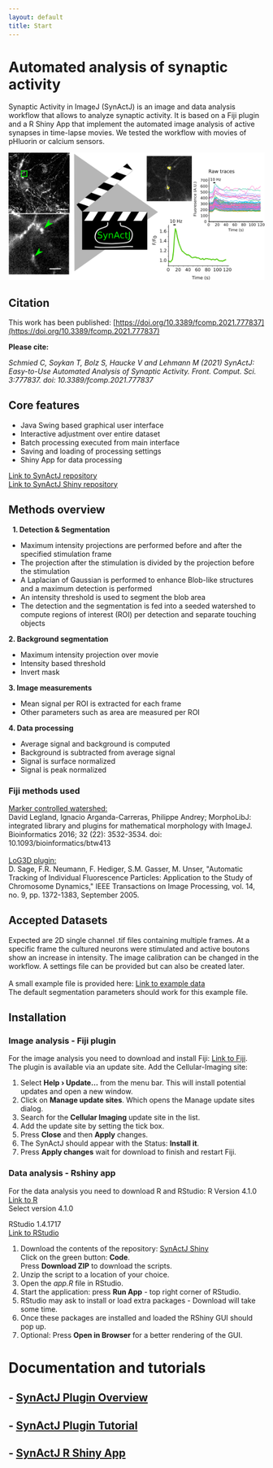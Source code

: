 ```yaml
---
layout: default
title: Start
---
```

# Automated analysis of synaptic activity

Synaptic Activity in ImageJ (SynActJ) is an image and data analysis workflow that allows to analyze synaptic activity. It is based on a Fiji plugin and a R Shiny App that implement the automated image analysis of active synapses in time-lapse movies. We tested the workflow with movies of pHluorin or calcium sensors.

<img src="images/main/teaser.png" alt="teaser" class="inline"/>

## Citation

This work has been published: [https://doi.org/10.3389/fcomp.2021.777837](https://doi.org/10.3389/fcomp.2021.777837)

**Please cite:**

*Schmied C, Soykan T, Bolz S, Haucke V and Lehmann M (2021) SynActJ: Easy-to-Use Automated Analysis of Synaptic Activity. Front. Comput. Sci. 3:777837. doi: 10.3389/fcomp.2021.777837*


## Core features

- Java Swing based graphical user interface
- Interactive adjustment over entire dataset
- Batch processing executed from main interface
- Saving and loading of processing settings
- Shiny App for data processing

[Link to SynActJ repository](https://github.com/schmiedc/SynActJ)<br>
[Link to SynActJ Shiny repository](https://github.com/schmiedc/SynActJ_Shiny)

## Methods overview
 
**1. Detection & Segmentation**
- Maximum intensity projections are performed before and after the specified stimulation frame
- The projection after the stimulation is divided by the projection before the stimulation
- A Laplacian of Gaussian is performed to enhance Blob-like structures and a maximum detection is performed
- An intensity threshold is used to segment the blob area
- The detection and the segmentation is fed into a seeded watershed to compute regions of interest (ROI) per detection and separate touching objects

**2. Background segmentation**
- Maximum intensity projection over movie
- Intensity based threshold
- Invert mask

**3. Image measurements**
- Mean signal per ROI is extracted for each frame
- Other parameters such as area are measured per ROI

**4. Data processing**
- Average signal and background is computed
- Background is subtracted from average signal
- Signal is surface normalized
- Signal is peak normalized

### Fiji methods used

[Marker controlled watershed:](http://fiji.sc/Marker-controlled_Watershed)<br>
David Legland, Ignacio Arganda-Carreras, Philippe Andrey; MorphoLibJ: integrated library and plugins for mathematical morphology with ImageJ. Bioinformatics 2016; 32 (22): 3532-3534. doi: 10.1093/bioinformatics/btw413
<br>
<br>
[LoG3D plugin:](http://bigwww.epfl.ch/sage/soft/LoG3D/)<br>
D. Sage, F.R. Neumann, F. Hediger, S.M. Gasser, M. Unser, "Automatic Tracking of Individual Fluorescence Particles: Application to the Study of Chromosome Dynamics," IEEE Transactions on Image Processing, vol. 14, no. 9, pp. 1372-1383, September 2005.

## Accepted Datasets

Expected are 2D single channel .tif files containing multiple frames. At a specific frame the cultured neurons were stimulated and active boutons show an increase in intensity. The image calibration can be changed in the workflow. A settings file can be provided but can also be created later.
<br>
<br>
A small example file is provided here: [Link to example data](https://github.com/schmiedc/pHluorinJ/blob/master/testInput/testMovie.tif)
<br>
The default segmentation parameters should work for this example file.

## Installation

### Image analysis - Fiji plugin

For the image analysis you need to download and install Fiji: [Link to Fiji](https://fiji.sc/).<br/>
The plugin is available via an update site. Add the Cellular-Imaging site:

1. Select **Help › Update…** from the menu bar. This will install potential updates and open a new window.
2. Click on **Manage update sites**. Which opens the Manage update sites dialog.
3. Search for the **Cellular Imaging** update site in the list.
4. Add the update site by setting the tick box.
5. Press **Close** and then **Apply** changes.
6. The SynActJ should appear with the Status: **Install it**.
7. Press **Apply changes** wait for download to finish and restart Fiji.

### Data analysis - Rshiny app

For the data analysis you need to download R and RStudio:
R Version 4.1.0<br/>
[Link to R](https://cran.r-project.org/bin/windows/base/)<br/>
Select version 4.1.0

RStudio 1.4.1717<br/>
[Link to RStudio](https://www.rstudio.com/products/rstudio/download/)

1. Download the contents of the repository:
  [SynActJ Shiny](https://github.com/schmiedc/SynActJ_Shiny)<br>
  Click on the green button: **Code**.<br>
  Press **Download ZIP** to download the scripts.
2. Unzip the script to a location of your choice.
3. Open the *app.R* file in RStudio.
4. Start the application:  press **Run App** -  top right corner of RStudio.
5. RStudio may ask to install or load extra packages - Download will take some time.
6. Once these packages are installed and loaded the RShiny GUI should pop up.
7. Optional: Press **Open in Browser** for a better rendering of the GUI.

# Documentation and tutorials

## - [SynActJ Plugin Overview](pages/Fiji_Plugin.html)
## - [SynActJ Plugin Tutorial](pages/Fiji_Tutorial.html)
## - [SynActJ R Shiny App](pages/SynActJ_Shiny.html)
